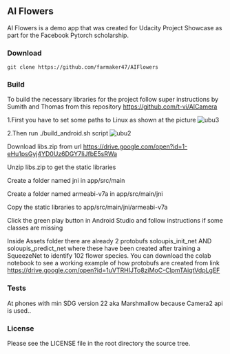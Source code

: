 ## AI Flowers

AI Flowers is a demo app that was created for Udacity Project Showcase as part for the Facebook Pytorch scholarship.

### Download

    git clone https://github.com/farmaker47/AIFlowers

### Build

To build the necessary libraries for the project follow super instructions by Sumith and Thomas from this repository
https://github.com/t-vi/AICamera

1.First you have to set some paths to Linux as shown at the picture
![ubu3](https://user-images.githubusercontent.com/26084498/50677461-ab370700-1002-11e9-9d2e-04672e143e05.png)

2.Then run ./build_android.sh script
![ubu2](https://user-images.githubusercontent.com/26084498/50677631-90b15d80-1003-11e9-9aa0-e315124110d6.png)




Download libs.zip from url https://drive.google.com/open?id=1-eHu1psGyj4YD0Uz6DGY7IiJfbE5sRWa

Unzip libs.zip to get the static libraries

Create a folder named jni in app/src/main

Create a folder named armeabi-v7a in app/src/main/jni

Copy the static libraries to app/src/main/jni/armeabi-v7a

Click the green play button in Android Studio and follow instructions if some classes are missing



Inside Assets folder there are already 2 protobufs soloupis_init_net AND soloupis_predict_net where these have been created after training a SqueezeNet to identify 102 flower species. You can download the colab notebook to see a working example of how protobufs are created from link https://drive.google.com/open?id=1uVTRHIJTo8ziMoC-ClpmTAiqtVdpLgEF


### Tests

At phones with min SDG version 22 aka Marshmallow because Camera2 api is used..

### License

Please see the LICENSE file in the root directory the source tree.
